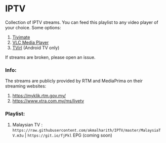 # IPTV
Collection of IPTV streams. You can feed this playlist to any video player of your choice. Some options:
1. [Tivimate](https://play.google.com/store/apps/details?id=ar.tvplayer.tv&hl=en)
2. [VLC Media Player](https://www.videolan.org/vlc/index.html)
3. [TVirl](https://play.google.com/store/apps/details?id=by.stari4ek.tvirl&hl=en) (Android TV only)

If streams are broken, please open an issue.

### Info:
The streams are publicly provided by RTM and MediaPrima on their streaming websites:
1. https://myklik.rtm.gov.my/
2. https://www.xtra.com.my/ms/livetv

### Playlist:
1. Malaysian TV : `https://raw.githubusercontent.com/akmalharith/IPTV/master/MalaysiaTV.m3u` | `https://git.io/fjPkl` 
EPG (coming soon)
